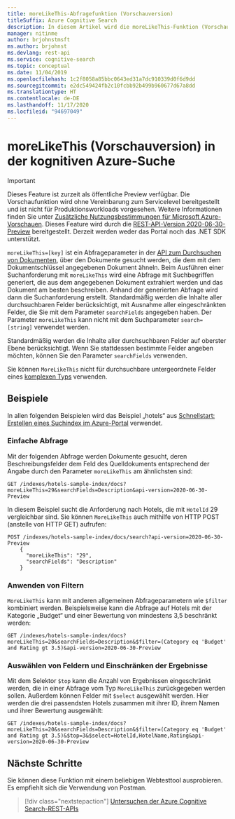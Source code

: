 ```yaml
---
title: moreLikeThis-Abfragefunktion (Vorschauversion)
titleSuffix: Azure Cognitive Search
description: In diesem Artikel wird die moreLikeThis-Funktion (Vorschauversion) beschrieben, die in Vorschauversionen der REST-API der kognitiven Azure-Suche verfügbar ist.
manager: nitinme
author: brjohnstmsft
ms.author: brjohnst
ms.devlang: rest-api
ms.service: cognitive-search
ms.topic: conceptual
ms.date: 11/04/2019
ms.openlocfilehash: 1c2f8058a85bbc0643ed31a7dc910339d0f6d9dd
ms.sourcegitcommit: e2dc549424fb2c10fcbb92b499b960677d67a8dd
ms.translationtype: HT
ms.contentlocale: de-DE
ms.lasthandoff: 11/17/2020
ms.locfileid: "94697049"
---
```

# <a name="morelikethis-preview-in-azure-cognitive-search"></a>moreLikeThis (Vorschauversion) in der kognitiven Azure-Suche

> [!IMPORTANT] 
> Dieses Feature ist zurzeit als öffentliche Preview verfügbar. Die Vorschaufunktion wird ohne Vereinbarung zum Servicelevel bereitgestellt und ist nicht für Produktionsworkloads vorgesehen. Weitere Informationen finden Sie unter [Zusätzliche Nutzungsbestimmungen für Microsoft Azure-Vorschauen](https://azure.microsoft.com/support/legal/preview-supplemental-terms/). Dieses Feature wird durch die [REST-API-Version 2020-06-30-Preview](search-api-preview.md) bereitgestellt. Derzeit werden weder das Portal noch das .NET SDK unterstützt.

`moreLikeThis=[key]` ist ein Abfrageparameter in der [API zum Durchsuchen von Dokumenten](/rest/api/searchservice/search-documents), über den Dokumente gesucht werden, die dem mit dem Dokumentschlüssel angegebenen Dokument ähneln. Beim Ausführen einer Suchanforderung mit `moreLikeThis` wird eine Abfrage mit Suchbegriffen generiert, die aus dem angegebenen Dokument extrahiert werden und das Dokument am besten beschreiben. Anhand der generierten Abfrage wird dann die Suchanforderung erstellt. Standardmäßig werden die Inhalte aller durchsuchbaren Felder berücksichtigt, mit Ausnahme aller eingeschränkten Felder, die Sie mit dem Parameter `searchFields` angegeben haben. Der Parameter `moreLikeThis` kann nicht mit dem Suchparameter `search=[string]` verwendet werden.

Standardmäßig werden die Inhalte aller durchsuchbaren Felder auf oberster Ebene berücksichtigt. Wenn Sie stattdessen bestimmte Felder angeben möchten, können Sie den Parameter `searchFields` verwenden. 

Sie können `MoreLikeThis` nicht für durchsuchbare untergeordnete Felder eines [komplexen Typs](search-howto-complex-data-types.md) verwenden.

## <a name="examples"></a>Beispiele

In allen folgenden Beispielen wird das Beispiel „hotels“ aus [Schnellstart: Erstellen eines Suchindex im Azure-Portal](search-get-started-portal.md) verwendet.

### <a name="simple-query"></a>Einfache Abfrage

Mit der folgenden Abfrage werden Dokumente gesucht, deren Beschreibungsfelder dem Feld des Quelldokuments entsprechend der Angabe durch den Parameter `moreLikeThis` am ähnlichsten sind:

```
GET /indexes/hotels-sample-index/docs?moreLikeThis=29&searchFields=Description&api-version=2020-06-30-Preview
```

In diesem Beispiel sucht die Anforderung nach Hotels, die mit `HotelId` 29 vergleichbar sind.
Sie können `MoreLikeThis` auch mithilfe von HTTP POST (anstelle von HTTP GET) aufrufen:

```
POST /indexes/hotels-sample-index/docs/search?api-version=2020-06-30-Preview
    {
      "moreLikeThis": "29",
      "searchFields": "Description"
    }
```

### <a name="apply-filters"></a>Anwenden von Filtern

`MoreLikeThis` kann mit anderen allgemeinen Abfrageparametern wie `$filter` kombiniert werden. Beispielsweise kann die Abfrage auf Hotels mit der Kategorie „Budget“ und einer Bewertung von mindestens 3,5 beschränkt werden:

```
GET /indexes/hotels-sample-index/docs?moreLikeThis=20&searchFields=Description&$filter=(Category eq 'Budget' and Rating gt 3.5)&api-version=2020-06-30-Preview
```

### <a name="select-fields-and-limit-results"></a>Auswählen von Feldern und Einschränken der Ergebnisse

Mit dem Selektor `$top` kann die Anzahl von Ergebnissen eingeschränkt werden, die in einer Abfrage vom Typ `MoreLikeThis` zurückgegeben werden sollen. Außerdem können Felder mit `$select` ausgewählt werden. Hier werden die drei passendsten Hotels zusammen mit ihrer ID, ihrem Namen und ihrer Bewertung ausgewählt: 

```
GET /indexes/hotels-sample-index/docs?moreLikeThis=20&searchFields=Description&$filter=(Category eq 'Budget' and Rating gt 3.5)&$top=3&$select=HotelId,HotelName,Rating&api-version=2020-06-30-Preview
```

## <a name="next-steps"></a>Nächste Schritte

Sie können diese Funktion mit einem beliebigen Webtesttool ausprobieren.  Es empfiehlt sich die Verwendung von Postman.

> [!div class="nextstepaction"]
> [Untersuchen der Azure Cognitive Search-REST-APIs](search-get-started-rest.md)